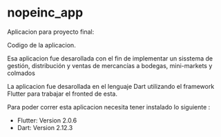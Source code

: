 # nopeinc_app

Aplicacion para proyecto final:

Codigo de la aplicacion.

Esa aplicacion fue desarollada con el fin de implementar un sisstema de gestión, distribución y ventas de mercancías a bodegas, mini-markets y colmados

La aplicacion fue desarollada en el lenguaje Dart utilizando el framework Flutter para trabajar el fronted de esta.

Para poder correr esta aplicacion necesita tener instalado lo siguiente :

- Flutter: Version 2.0.6
- Dart: Version 2.12.3
